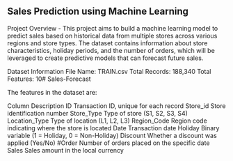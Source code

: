 ## Sales Prediction using Machine Learning
Project Overview - This project aims to build a machine learning model to predict sales based on historical data from multiple stores across various regions and store types. The dataset contains information about store characteristics, holiday periods, and the number of orders, which will be leveraged to create predictive models that can forecast future sales.

Dataset Information
File Name: TRAIN.csv
Total Records: 188,340
Total Features: 10# Sales-Forecast

The features in the dataset are:

Column	Description
ID	Transaction ID, unique for each record
Store_id	Store identification number
Store_Type	Type of store (S1, S2, S3, S4)
Location_Type	Type of location (L1, L2, L3)
Region_Code	Region code indicating where the store is located
Date	Transaction date
Holiday	Binary variable (1 = Holiday, 0 = Non-Holiday)
Discount	Whether a discount was applied (Yes/No)
#Order	Number of orders placed on the specific date
Sales	Sales amount in the local currency
